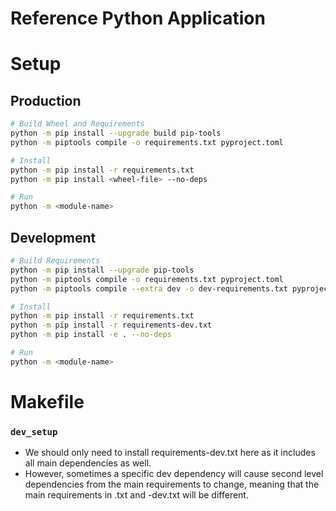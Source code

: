 # Reference Python Application

# Setup

## Production
```bash
# Build Wheel and Requirements
python -m pip install --upgrade build pip-tools
python -m piptools compile -o requirements.txt pyproject.toml

# Install
python -m pip install -r requirements.txt
python -m pip install <wheel-file> --no-deps

# Run
python -m <module-name>
```

## Development
```bash
# Build Requirements
python -m pip install --upgrade pip-tools
python -m piptools compile -o requirements.txt pyproject.toml
python -m piptools compile --extra dev -o dev-requirements.txt pyproject.toml

# Install
python -m pip install -r requirements.txt
python -m pip install -r requirements-dev.txt
python -m pip install -e . --no-deps

# Run
python -m <module-name>
```

# Makefile

### `dev_setup`
- We should only need to install requirements-dev.txt here as it includes all main dependencies as well.
- However, sometimes a specific dev dependency will cause second level dependencies from the main requirements to change, meaning that the main requirements in .txt and -dev.txt will be different.

